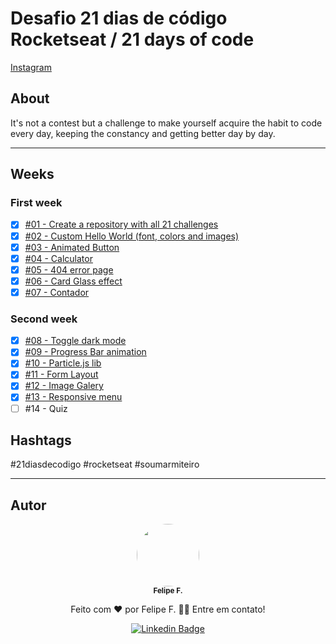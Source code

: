 # Desafio 21 dias de código Rocketseat / 21 days of code

[Instagram](https://www.instagram.com/p/ChTBg1BpLGU/)

## About

It's not a contest but a challenge to make yourself acquire the habit to code every day, keeping the constancy and getting better day by day.

---

## Weeks

### First week

- [x] [#01 - Create a repository with all 21 challenges](https://github.com/felpfsf/21-dias-de-codigo-rocketseat/tree/master/projects/day-1-first-commit)
- [x] [#02 - Custom Hello World (font, colors and images)](https://github.com/felpfsf/21-dias-de-codigo-rocketseat/tree/master/projects/day-2-Hello-World)
- [x] [#03 - Animated Button](https://github.com/felpfsf/21-dias-de-codigo-rocketseat/tree/master/projects/day-3-animated-button)
- [x] [#04 - Calculator](https://github.com/felpfsf/21-dias-de-codigo-rocketseat/tree/master/projects/day-4-calculator)
- [x] [#05 - 404 error page](https://github.com/felpfsf/21-dias-de-codigo-rocketseat/tree/master/projects/day-5-404)
- [x] [#06 - Card Glass effect](https://github.com/felpfsf/21-dias-de-codigo-rocketseat/tree/master/projects/day-6-card-glass-effect)
- [x] [#07 - Contador](https://github.com/felpfsf/21-dias-de-codigo-rocketseat/tree/master/projects/day-7-timer-counter)

### Second week

- [x] [#08 - Toggle dark mode](https://github.com/felpfsf/21-dias-de-codigo-rocketseat/tree/master/projects/day-8-theme-switcher)
- [x] [#09 - Progress Bar animation](https://github.com/felpfsf/21-dias-de-codigo-rocketseat/tree/master/projects/day-9-animated-progressbar)
- [x] [#10 - Particle.js lib](https://github.com/felpfsf/21-dias-de-codigo-rocketseat/tree/master/projects/day-10-particleJS)
- [x] [#11 - Form Layout](https://github.com/felpfsf/21-dias-de-codigo-rocketseat/tree/master/projects/day-11-login-form)
- [x] [#12 - Image Galery](https://github.com/felpfsf/21-dias-de-codigo-rocketseat/tree/master/projects/day-12-image-gallery)
- [x] [#13 - Responsive menu](https://github.com/felpfsf/21-dias-de-codigo-rocketseat/tree/master/projects/day-13-responsive-menu)
- [ ] #14 - Quiz

## Hashtags

  #21diasdecodigo #rocketseat #soumarmiteiro

 ---

## Autor

<div align='center'>
  <img style="border-radius: 50%;" src="https://avatars.githubusercontent.com/u/2619027?s=400&u=bbad89e6365e204c58f5165424b8e4672062317a&v=4" width="100px;" alt=""/>
 <br />
 <sub><b>Felipe F.</b></sub>

Feito com ❤️ por Felipe F. 👋🏽 Entre em contato!

[![Linkedin Badge](https://img.shields.io/badge/-Felipe-blue?style=flat-square&logo=Linkedin&logoColor=white&link=https://www.linkedin.com/in/felipefsf/)](https://www.linkedin.com/in/felipefsf/)

</div>